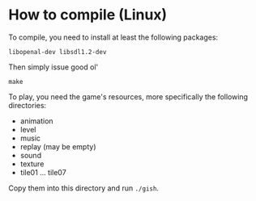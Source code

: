 # How to compile (Linux)

To compile, you need to install at least the following packages:

    libopenal-dev libsdl1.2-dev

Then simply issue good ol'

    make

To play, you need the game's resources, more specifically the following directories:

- animation
- level
- music
- replay (may be empty)
- sound
- texture
- tile01 ... tile07

Copy them into this directory and run `./gish`.

